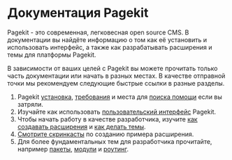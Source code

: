# Документация Pagekit

<p class="uk-article-lead">Pagekit - это современная, легковесная open source CMS. В документации вы найдёте информацию о том как её установить и использовать интерфейс, а также как разрабатывать расширения и темы для платформы Pagekit.</p>

В зависимости от ваших целей с Pagekit вы можете прочитать только часть документации или начать в разных местах. В качестве отправной точки мы рекомендуем следующие быстрые ссылки в разные разделы.

1. Pagekit [установка](installation.md), [требования](requirements.md) и места для [поиска помощи](../getting-started/getting-help.md) если вы затряли.
2. Изучайте как использовать [пользовательский интерфейс](../user-interface/dashboard.md) Pagekit.
3. Чтобы начать работу в качестве разработчика, изучите [как создавать расширения](../tutorials/extension.md) и [как делать темы](../tutorials/theme.md).
4. [Смотрите скринкасты](../tutorials/extension.md) по созданию примера расширения.
5. Для более фундаментальных тем для разработчика прочитайте, например [пакеты](../developer/packages.md), [модули](../developer/modules.md) и [роутинг](../developer/routing.md).